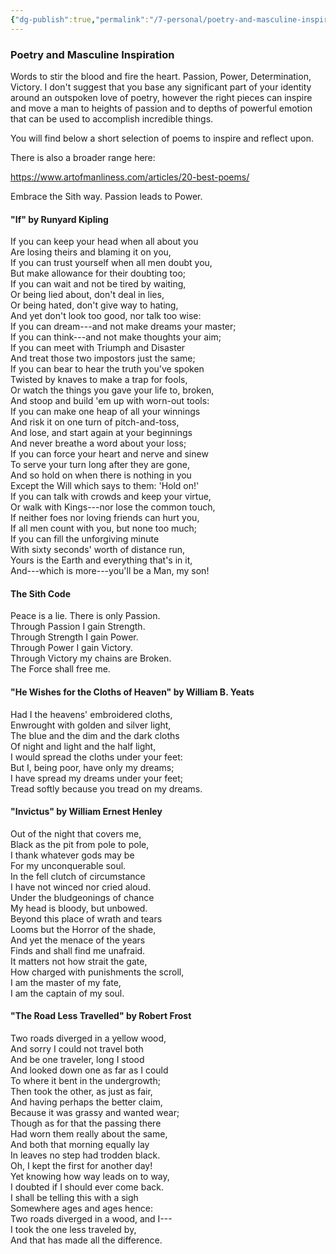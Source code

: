 ```yaml
---
{"dg-publish":true,"permalink":"/7-personal/poetry-and-masculine-inspiration/"}
---
```


### Poetry and Masculine Inspiration

Words to stir the blood and fire the heart. Passion, Power, Determination, Victory. I don't suggest that you base any significant part of your identity around an outspoken love of poetry, however the right pieces can inspire and move a man to heights of passion and to depths of powerful emotion that can be used to accomplish incredible things.

You will find below a short selection of poems to inspire and reflect upon.

There is also a broader range here:

https://www.artofmanliness.com/articles/20-best-poems/

Embrace the Sith way. Passion leads to Power.

#### "If" by Runyard Kipling

If you can keep your head when all about you  
Are losing theirs and blaming it on you,  
If you can trust yourself when all men doubt you,  
But make allowance for their doubting too;  
If you can wait and not be tired by waiting,  
Or being lied about, don't deal in lies,  
Or being hated, don't give way to hating,  
And yet don't look too good, nor talk too wise:  
If you can dream---and not make dreams your master;  
If you can think---and not make thoughts your aim;  
If you can meet with Triumph and Disaster  
And treat those two impostors just the same;  
If you can bear to hear the truth you've spoken  
Twisted by knaves to make a trap for fools,  
Or watch the things you gave your life to, broken,  
And stoop and build 'em up with worn-out tools:  
If you can make one heap of all your winnings  
And risk it on one turn of pitch-and-toss,  
And lose, and start again at your beginnings  
And never breathe a word about your loss;  
If you can force your heart and nerve and sinew  
To serve your turn long after they are gone,  
And so hold on when there is nothing in you  
Except the Will which says to them: 'Hold on!'  
If you can talk with crowds and keep your virtue,  
Or walk with Kings---nor lose the common touch,  
If neither foes nor loving friends can hurt you,  
If all men count with you, but none too much;  
If you can fill the unforgiving minute  
With sixty seconds' worth of distance run,  
Yours is the Earth and everything that's in it,  
And---which is more---you'll be a Man, my son!

#### The Sith Code

Peace is a lie. There is only Passion.  
Through Passion I gain Strength.  
Through Strength I gain Power.  
Through Power I gain Victory.  
Through Victory my chains are Broken.  
The Force shall free me.

#### "He Wishes for the Cloths of Heaven" by William B. Yeats

Had I the heavens' embroidered cloths,  
Enwrought with golden and silver light,  
The blue and the dim and the dark cloths  
Of night and light and the half light,  
I would spread the cloths under your feet:  
But I, being poor, have only my dreams;  
I have spread my dreams under your feet;  
Tread softly because you tread on my dreams.

#### "Invictus" by William Ernest Henley

Out of the night that covers me,  
Black as the pit from pole to pole,  
I thank whatever gods may be  
For my unconquerable soul.  
In the fell clutch of circumstance  
I have not winced nor cried aloud.  
Under the bludgeonings of chance  
My head is bloody, but unbowed.  
Beyond this place of wrath and tears  
Looms but the Horror of the shade,  
And yet the menace of the years  
Finds and shall find me unafraid.  
It matters not how strait the gate,  
How charged with punishments the scroll,  
I am the master of my fate,  
I am the captain of my soul.

#### "The Road Less Travelled" by Robert Frost

Two roads diverged in a yellow wood,  
And sorry I could not travel both  
And be one traveler, long I stood  
And looked down one as far as I could  
To where it bent in the undergrowth;  
Then took the other, as just as fair,  
And having perhaps the better claim,  
Because it was grassy and wanted wear;  
Though as for that the passing there  
Had worn them really about the same,  
And both that morning equally lay  
In leaves no step had trodden black.  
Oh, I kept the first for another day!  
Yet knowing how way leads on to way,  
I doubted if I should ever come back.  
I shall be telling this with a sigh  
Somewhere ages and ages hence:  
Two roads diverged in a wood, and I---  
I took the one less traveled by,  
And that has made all the difference.